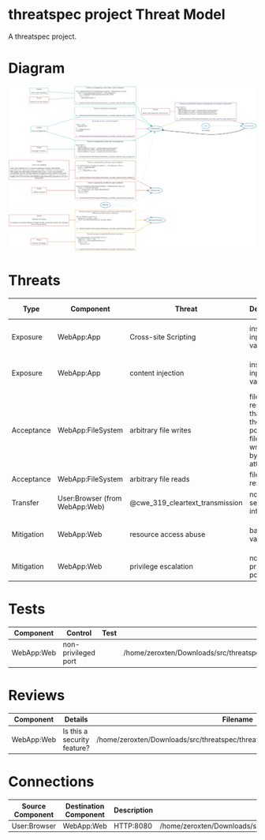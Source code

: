 # threatspec project Threat Model

A threatspec project.


# Diagram
![Threat Model Diagram](ThreatModel.md.png)


# Threats

| Type | Component | Threat | Description | Test Count | File | Source |
| ---- | --------- | ------ | ----------- | ---------- | ---- | ------ |
| Exposure | WebApp:App | Cross-site Scripting | insufficient input validation | | /home/zeroxten/Downloads/src/threatspec/threatspec_example_report/simple_web.go:72 | func editHandler(w http.ResponseWriter, r *http.Request, title string) { |
| Exposure | WebApp:App | content injection | insufficient input validation | | /home/zeroxten/Downloads/src/threatspec/threatspec_example_report/simple_web.go:81 | func saveHandler(w http.ResponseWriter, r *http.Request, title string) { |
| Acceptance | WebApp:FileSystem | arbitrary file writes | filename restrictions that limit the possible filenames written to by an attacker | | /home/zeroxten/Downloads/src/threatspec/threatspec_example_report/simple_web.go:43 | func (p *Page) save() error { |
| Acceptance | WebApp:FileSystem | arbitrary file reads | filename restrictions | | /home/zeroxten/Downloads/src/threatspec/threatspec_example_report/simple_web.go:53 | func loadPage(title string) (*Page, error) { |
| Transfer | User:Browser (from WebApp:Web) | @cwe_319_cleartext_transmission | non-sensitive information | | /home/zeroxten/Downloads/src/threatspec/threatspec_example_report/simple_web.go:117 | func main() { |
| Mitigation | WebApp:Web | resource access abuse | basic input validation | 0 | /home/zeroxten/Downloads/src/threatspec/threatspec_example_report/simple_web.go:104 | func makeHandler(fn func(http.ResponseWriter, *http.Request, string)) http.HandlerFunc { |
| Mitigation | WebApp:Web | privilege escalation | non-privileged port | 1 | /home/zeroxten/Downloads/src/threatspec/threatspec_example_report/simple_web.go:116 | func main() { |


# Tests

| Component | Control | Test | File |
| --------- | ------- | ---- | ---- |
| WebApp:Web | non-privileged port |  | /home/zeroxten/Downloads/src/threatspec/threatspec_example_report/simple_web.go:142 |


# Reviews

| Component | Details | Filename | Line | Code |
| --------- | ------- | -------- | ---- | ---- |
| WebApp:Web | Is this a security feature? | /home/zeroxten/Downloads/src/threatspec/threatspec_example_report/simple_web.go | 129 |         if err != nil { |


# Connections

| Source Component | Destination Component | Description | File | Source |
| ---------------- | --------------------- | ----------- | ---- | ------ |
| User:Browser | WebApp:Web | HTTP:8080 | /home/zeroxten/Downloads/src/threatspec/threatspec_example_report/simple_web.go:138 |  |
